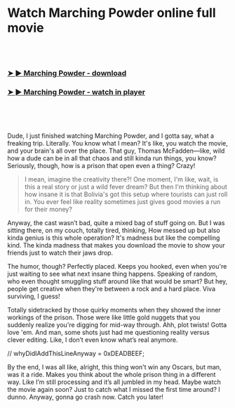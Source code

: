 <h1>Watch Marching Powder online full movie</h1>


<br><br>

<h3><a href="https://Somphets-letscompune1970.github.io/fetlemhimw/">➤ ► Marching Powder - download</a></h3> 
<h3><a href="https://Somphets-letscompune1970.github.io/fetlemhimw/">➤ ► Marching Powder - watch in player</a></h3>


<br><br><br>


Dude, I just finished watching Marching Powder, and I gotta say, what a freaking trip. Literally. You know what I mean? It's like, you watch the movie, and your brain's all over the place. That guy, Thomas McFadden—like, wild how a dude can be in all that chaos and still kinda run things, you know? Seriously, though, how is a prison that open even a thing? Crazy!

> I mean, imagine the creativity there?! One moment, I'm like, wait, is this a real story or just a wild fever dream? But then I'm thinking about how insane it is that Bolivia's got this setup where tourists can just roll in. You ever feel like reality sometimes just gives good movies a run for their money?

Anyway, the cast wasn’t bad, quite a mixed bag of stuff going on. But I was sitting there, on my couch, totally tired, thinking, How messed up but also kinda genius is this whole operation? It's madness but like the compelling kind. The kinda madness that makes you download the movie to show your friends just to watch their jaws drop. 

The humor, though? Perfectly placed. Keeps you hooked, even when you're just waiting to see what next insane thing happens. Speaking of random, who even thought smuggling stuff around like that would be smart? But hey, people get creative when they're between a rock and a hard place. Viva surviving, I guess!

Totally sidetracked by those quirky moments when they showed the inner workings of the prison. Those were like little gold nuggets that you suddenly realize you're digging for mid-way through. Ahh, plot twists! Gotta love 'em. And man, some shots just had me questioning reality versus clever editing. Like, I don’t even know what’s real anymore. 

// whyDidIAddThisLineAnyway = 0xDEADBEEF;

By the end, I was all like, alright, this thing won't win any Oscars, but man, was it a ride. Makes you think about the whole prison thing in a different way. Like I’m still processing and it’s all jumbled in my head. Maybe watch the movie again soon? Just to catch what I missed the first time around? I dunno. Anyway, gonna go crash now. Catch you later!
